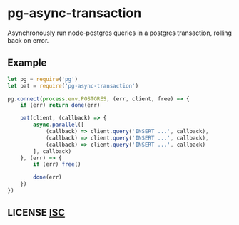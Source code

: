 # pg-async-transaction
Asynchronously run node-postgres queries in a postgres transaction, rolling back on error.

## Example

``` js
let pg = require('pg')
let pat = require('pg-async-transaction')

pg.connect(process.env.POSTGRES, (err, client, free) => {
	if (err) return done(err)

	pat(client, (callback) => {
		async.parallel([
			(callback) => client.query('INSERT ...', callback),
			(callback) => client.query('INSERT ...', callback),
			(callback) => client.query('INSERT ...', callback)
		], callback)
	}, (err) => {
		if (err) free()

		done(err)
	})
})
```

## LICENSE [ISC](LICENSE)
